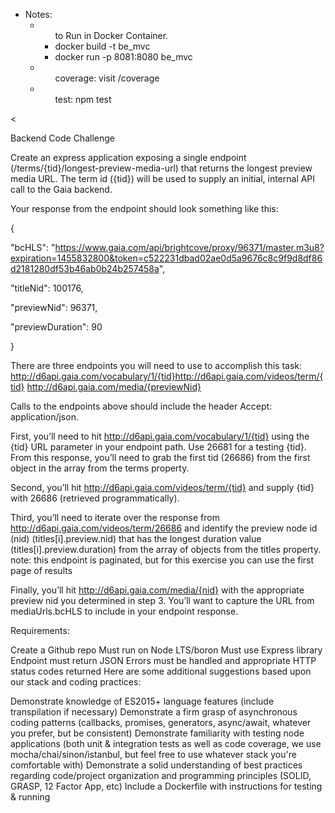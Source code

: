 * Notes:
    <ul> 
        <li>
        <ul>to Run in Docker Container.
        <li>docker build  -t  be_mvc</li>
        <li>docker run -p 8081:8080 be_mvc</li>
        </ul></li>
        <li><ul>coverage: visit /coverage</ul></li>
        <li><ul>test: npm test</ul></li>
    </ul>
<

Backend Code Challenge

Create an express application exposing a single endpoint (/terms/{tid}/longest-preview-media-url) that returns the longest preview media URL. The term id ({tid}) will be used to supply an initial, internal API call to the Gaia backend.

Your response from the endpoint should look something like this:

{

  "bcHLS": "https://www.gaia.com/api/brightcove/proxy/96371/master.m3u8?expiration=1455832800&token=c522231dbad02ae0d5a9676c8c9f9d8df86d2181280df53b46ab0b24b257458a",

  "titleNid": 100176,

  "previewNid": 96371,

  "previewDuration": 90

}

There are three endpoints you will need to use to accomplish this task: http://d6api.gaia.com/vocabulary/1/{tid}http://d6api.gaia.com/videos/term/{tid} http://d6api.gaia.com/media/{previewNid}

Calls to the endpoints above should include the header Accept: application/json.

First, you’ll need to hit http://d6api.gaia.com/vocabulary/1/{tid} using the {tid} URL parameter in your endpoint path. Use 26681 for a testing {tid}. From this response, you’ll need to grab the first tid (26686) from the first object in the array from the terms property.

Second, you’ll hit http://d6api.gaia.com/videos/term/{tid} and supply {tid} with 26686 (retrieved programmatically).

Third, you’ll need to iterate over the response from http://d6api.gaia.com/videos/term/26686 and identify the preview node id (nid) (titles[i].preview.nid) that has the longest duration value (titles[i].preview.duration) from the array of objects from the titles property. note: this endpoint is paginated, but for this exercise you can use the first page of results

Finally, you’ll hit http://d6api.gaia.com/media/{nid} with the appropriate preview nid you determined in step 3. You’ll want to capture the URL from mediaUrls.bcHLS to include in your endpoint response.

Requirements:

Create a Github repo
Must run on Node LTS/boron
Must use Express library
Endpoint must return JSON
Errors must be handled and appropriate HTTP status codes returned
Here are some additional suggestions based upon our stack and coding practices:

Demonstrate knowledge of ES2015+ language features (include transpilation if necessary)
Demonstrate a firm grasp of asynchronous coding patterns (callbacks, promises, generators, async/await, whatever you prefer, but be consistent)
Demonstrate familiarity with testing node applications (both unit & integration tests as well as code coverage, we use mocha/chai/sinon/istanbul, but feel free to use whatever stack you're comfortable with)
Demonstrate a solid understanding of best practices regarding code/project organization and programming principles (SOLID, GRASP, 12 Factor App, etc)
Include a Dockerfile with instructions for testing & running
